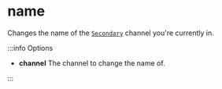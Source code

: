 # name

Changes the name of the [`Secondary`](../index.md) channel you're currently in.

:::info Options

- **channel** The channel to change the name of.

:::
